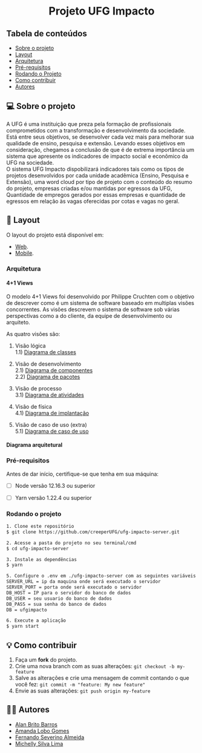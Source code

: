<h1 align="center">Projeto UFG Impacto
</h1>

## Tabela de conteúdos

 * [Sobre o projeto](#-sobre-o-projeto)
 * [Layout](#-layout)
 * [Arquitetura](#arquitetura)
 * [Pré-requisitos](#pré-requisitos)
 * [Rodando o Projeto](#rodando-o-projeto)
 * [Como contribuir](#-como-contribuir)
 * [Autores](#-autores)

## 💻 Sobre o projeto

A UFG é uma instituição que preza pela formação de profissionais comprometidos com a transformação e desenvolvimento da sociedade. Está entre seus objetivos, se desenvolver cada vez mais para melhorar sua qualidade de ensino, pesquisa e extensão.
Levando esses objetivos em consideração, chegamos a conclusão de que é de extrema importância um sistema que apresente os indicadores de impacto social e econômico da UFG na sociedade.<br/>
O sistema UFG Impacto dispobilizará indicadores tais como os tipos de projetos desenvolvidos por cada unidade acadêmica (Ensino, Pesquisa e Extensão), uma word cloud por tipo de projeto com o conteúdo do resumo do projeto, empresas criadas e/ou mantidas por egressos da UFG, Quantidade de empregos gerados por essas empresas e quantidade de egressos em relação às vagas oferecidas por cotas e vagas no geral.


## 🎨 Layout

O layout do projeto está disponível em:
- [Web](https://www.figma.com/file/ikPCY9V3rPmLrtL0EWox2F/Untitled?node-id=0%3A1).
- [Mobile](https://www.figma.com/file/Wl3U6RMNMo0CTJd2ehJ0hV/UFGImpactoMobile?node-id=0%3A1).

### Arquitetura

#### 4+1 Views

O modelo 4+1 Views foi desenvolvido por Philippe Cruchten com o objetivo de descrever como é um sistema de software baseado em multiplas visões concorrentes. As visões descrevem o sistema de software sob várias perspectivas como a do cliente, da equipe de desenvolvimento ou arquiteto.

As quatro visões são:

1) Visão lógica <br/>
  1.1) [Diagrama de classes]()<br/>

2) Visão de desenvolvimento<br/>
  2.1) [Diagrama de componentes]()<br/>
  2.2) [Diagrama de pacotes]()<br/>

3) Visão de processo<br/>
  3.1) [Diagrama de atividades]()<br/>

4) Visão de física<br/>
  4.1) [Diagrama de implantação]()<br/>

5) Visão de caso de uso (extra)<br/>
  5.1) [Diagrama de caso de uso]()<br/>


#### Diagrama arquitetural

### Pré-requisitos

Antes de dar início, certifique-se que tenha em sua máquina:
- [ ] Node versão 12.16.3 ou superior
- [ ] Yarn versão 1.22.4 ou superior


### Rodando o projeto

```bash
1. Clone este repositório
$ git clone https://github.com/creeperUFG/ufg-impacto-server.git

2. Acesse a pasta do projeto no seu terminal/cmd
$ cd ufg-impacto-server

3. Instale as dependências
$ yarn

5. Configure o .env em ./ufg-impacto-server com as seguintes variáveis de ambiente
SERVER_URL = ip da maquina onde será executado o servidor
SERVER_PORT = porta onde será executado o servidor
DB_HOST = IP para o servidor do banco de dados
DB_USER = seu usuario do banco de dados
DB_PASS = sua senha do banco de dados
DB = ufgimpacto

6. Execute a aplicação
$ yarn start

```

## 💡 Como contribuir

1. Faça um **fork** do projeto.
2. Crie uma nova branch com as suas alterações: `git checkout -b my-feature`
3. Salve as alterações e crie uma mensagem de commit contando o que você fez: `git commit -m "feature: My new feature"`
4. Envie as suas alterações: `git push origin my-feature`

## 👨‍💻 Autores

* [Alan Brito Barros](https://github.com/alanbbarros)
* [Amanda Lobo Gomes](https://github.com/amandalobo)
* [Fernando Severino Almeida](https://github.com/fernandosev)
* [Michelly Silva Lima](https://github.com/MichellyLima)
